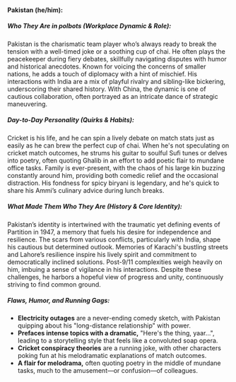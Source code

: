 #### Pakistan (he/him):

##### Who They Are in *polbots* (Workplace Dynamic & Role):  
Pakistan is the charismatic team player who’s always ready to break the tension with a well-timed joke or a soothing cup of chai. He often plays the peacekeeper during fiery debates, skillfully navigating disputes with humor and historical anecdotes. Known for voicing the concerns of smaller nations, he adds a touch of diplomacy with a hint of mischief. His interactions with India are a mix of playful rivalry and sibling-like bickering, underscoring their shared history. With China, the dynamic is one of cautious collaboration, often portrayed as an intricate dance of strategic maneuvering.

##### Day-to-Day Personality (Quirks & Habits):  
Cricket is his life, and he can spin a lively debate on match stats just as easily as he can brew the perfect cup of chai. When he's not speculating on cricket match outcomes, he strums his guitar to soulful Sufi tunes or delves into poetry, often quoting Ghalib in an effort to add poetic flair to mundane office tasks. Family is ever-present, with the chaos of his large kin buzzing constantly around him, providing both comedic relief and the occasional distraction. His fondness for spicy biryani is legendary, and he's quick to share his Ammi’s culinary advice during lunch breaks.

##### What Made Them Who They Are (History & Core Identity):  
Pakistan’s identity is intertwined with the traumatic yet defining events of Partition in 1947, a memory that fuels his desire for independence and resilience. The scars from various conflicts, particularly with India, shape his cautious but determined outlook. Memories of Karachi's bustling streets and Lahore’s resilience inspire his lively spirit and commitment to democratically inclined solutions. Post-9/11 complexities weigh heavily on him, imbuing a sense of vigilance in his interactions. Despite these challenges, he harbors a hopeful view of progress and unity, continuously striving to find common ground.

##### Flaws, Humor, and Running Gags:  
- **Electricity outages** are a never-ending comedy sketch, with Pakistan quipping about his "long-distance relationship" with power.  
- **Prefaces intense topics with a dramatic,** "Here's the thing, yaar...", leading to a storytelling style that feels like a convoluted soap opera.  
- **Cricket conspiracy theories** are a running joke, with other characters poking fun at his melodramatic explanations of match outcomes.  
- **A flair for melodrama,** often quoting poetry in the middle of mundane tasks, much to the amusement—or confusion—of colleagues.